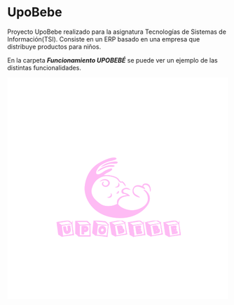 # UpoBebe
Proyecto UpoBebe realizado para la asignatura Tecnologías de Sistemas de Información(TSI). Consiste en un ERP basado en una empresa que distribuye productos para niños.

En la carpeta **_Funcionamiento UPOBEBÉ_** se puede ver un ejemplo de las distintas funcionalidades.
 
![alt text](https://github.com/Agovpol/UpoBebe/blob/master/LogoUPOBEBE_rosa.png?raw=true)
